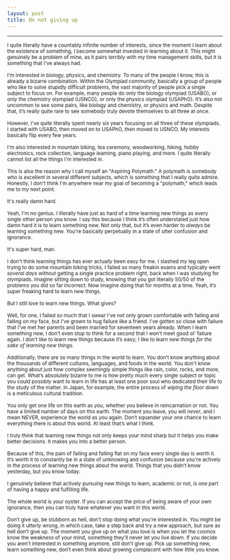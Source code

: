 ```yaml
---
layout: post
title: On not giving up
---
```


---

<p><small>I quite literally have a countably infinite number of interests, since the moment I learn about the existence of something, I become somewhat invested in learning about it. This might genuinely be a problem of mine, as it pairs terribly with my time management skills, but it is something that I've always had.</small></p>

<p><small>I'm interested in biology, physics, and chemistry. To many of the people I know, this is already a bizarre combination. Within the Olympiad community, basically a group of people who like to solve stupidly difficult problems, the vast majority of people pick a single subject to focus on. For example, many people do only the biology olympiad (USABO), or only the chemistry olympiad (USNCO), or only the physics olympiad (USAPhO). It’s also not uncommon to see some pairs, like biology and chemistry, or physics and math. Despite that, it’s really quite rare to see somebody truly devote themselves to all three at once.</small></p>

<p><small>However, I've quite literally spent nearly <em>six</em> years focusing on all three of these olympiads. I started with USABO, then moved on to USAPhO, then moved to USNCO. My interests basically flip every few years.</small></p>

<p><small>I'm also interested in mountain biking, tea ceremony, woodworking, hiking, hobby electronics, rock collection, language learning, piano playing, and more. I quite literally cannot list all the things I'm interested in.</small></p>

<p><small>This is also the reason why I call myself an "Aspiring Polymath." A polymath is somebody who is excellent in several different subjects, which is something that I really quite admire. Honestly, I don't think I'm anywhere near my goal of becoming a "polymath," which leads me to my next point.</small></p>

<p><small>It's really damn hard.</small></p>

<p><small>Yeah, I'm no genius. I literally have just as hard of a time learning new things as every single other person you know. I say this because I think it’s often understated just how damn hard it is to learn something new. Not only that, but it’s even harder to <em>always</em> be learning something new. You're basically perpetually in a state of utter confusion and ignorance.</small></p>

<p><small>It's super hard, man.</small></p>

<p><small>I don't think learning things has ever actually been easy for me. I slashed my leg open trying to do some mountain biking tricks, I failed so many freakin exams and typically went <em>several days</em> without getting a single practice problem right, back when I was studying for olympiads. Imagine sitting down to study, knowing that you got literally 50/50 of the problems you did so far incorrect. Now imagine doing that for months at a time. Yeah, it’s super freaking hard to learn new things.</small></p>

<p><small>But I still love to learn new things. What gives?</small></p>

<p><small>Well, for one, I failed so much that I swear I've not only grown comfortable with failing and falling on my face, but I've grown to hug failure like a friend. I've gotten so close with failure that I've met her parents and been married for seventeen years already. When I learn something new, I don’t even stop to think for a second that I won’t meet good ol' failure again. I don’t like to learn new things because it’s easy; I like to learn new things <em>for the sake of learning new things</em>.</small></p>

<p><small>Additionally, there are so many things in the world to learn. You don’t know anything about the thousands of different cultures, languages, and foods in the world. You don't know anything about just how complex seemingly simple things like rain, color, rocks, and more, can get. What’s absolutely bizarre to me is how pretty much every single subject or topic you could possibly want to learn in life has at least one poor soul who dedicated their life to the study of the matter. In Japan, for example, the entire process of <em>wiping the floor down</em> is a meticulous cultural tradition.</small></p>

<p><small>You only get one life on this earth as <em>you</em>, whether you believe in reincarnation or not. You have a limited number of days on this earth. The moment you leave, you will <em>never</em>, and I mean NEVER, experience the world as <em>you</em> again. Don’t squander your one chance to learn everything there is about this world. At least that’s what I think.</small></p>

<p><small>I truly think that learning new things not only keeps your mind sharp but it helps you make better decisions. It makes you into a better person.</small></p>

<p><small>Because of this, the pain of failing and falling flat on my face every single day is worth it. It’s worth it to constantly be in a state of unknowing and confusion because you're actively in the process of learning new things about the world. Things that you didn’t know yesterday, but you know today.</small></p>

<p><small>I genuinely believe that actively pursuing new things to learn, academic or not, is one part of having a happy and fulfilling life.</small></p>

<p><small>The whole world is your oyster. If you can accept the price of being aware of your own ignorance, then you can truly have whatever you want in this world.</small></p>

<p><small>Don’t give up, be stubborn as hell, don’t stop doing what you're interested in. You might be doing it utterly wrong, in which case, take a step back and try a new approach, but sure as hell don’t give up. The moment you give up on what you love is when you let the cosmos know the weakness of your mind, something they'll never let you live down. If you decide you aren’t interested in something anymore, still don’t give up. Pick up something new, learn something new, don’t even think about growing complacent with how little you know.</small></p>